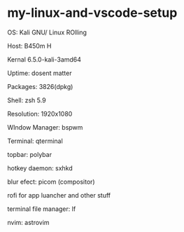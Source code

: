 # my-linux-and-vscode-setup
OS: Kali GNU/ Linux ROlling

Host: B450m H

Kernal 6.5.0-kali-3amd64

Uptime: dosent matter

Packages: 3826(dpkg)

Shell: zsh 5.9

Resolution: 1920x1080

WIndow Manager: bspwm

Terminal: qterminal

topbar: polybar

hotkey daemon: sxhkd

blur efect: picom (compositor)

rofi for app luancher and other stuff

terminal file manager: lf

nvim: astrovim
